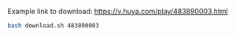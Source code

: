Example link to download: https://v.huya.com/play/483890003.html

```sh
bash download.sh 483890003
```
